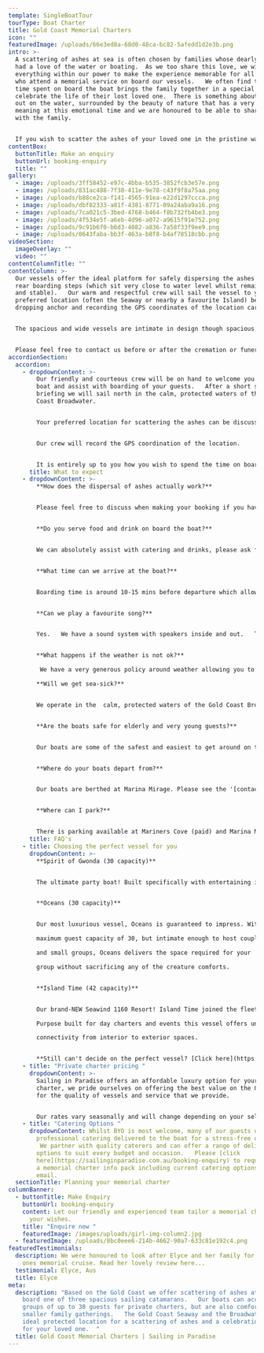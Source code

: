 ```yaml
---
template: SingleBoatTour
tourType: Boat Charter
title: Gold Coast Memorial Charters
icon: ""
featuredImage: /uploads/66e3ed8a-68d0-48ca-bc82-5afedd1d2e3b.png
intro: >-
  A scattering of ashes at sea is often chosen by families whose dearly departed
  had a love of the water or boating.  As we too share this love, we will do
  everything within our power to make the experience memorable for all guests
  who attend a memorial service on board our vessels.   We often find that this
  time spent on board the boat brings the family together in a special way to
  celebrate the life of their lost loved one.  There is something about being
  out on the water, surrounded by the beauty of nature that has a very profound
  meaning at this emotional time and we are honoured to be able to share this
  with the family.  


  If you wish to scatter the ashes of your loved one in the pristine waters of the Gold Coast Broadwater we are able to offer a memorial charter aboard one of our comfortable sailing catamarans for groups from 1 – 42 guests.
contentBox:
  buttonTitle: Make an enquiry
  buttonUrl: booking-enquiry
  title: ""
gallery:
  - image: /uploads/3ff58452-e97c-4bba-b535-3852fcb3e57e.png
  - image: /uploads/831ac488-7f38-411e-9e78-c43f9f8a75aa.png
  - image: /uploads/b88ce2ca-f141-4565-91ea-e22d1297ccca.png
  - image: /uploads/dbf82333-a81f-4381-8771-09a24aba9a16.png
  - image: /uploads/7ca021c5-3bed-4768-b464-f8b732fb4be3.png
  - image: /uploads/4f534e5f-a6eb-4d96-a072-a9615f91e752.png
  - image: /uploads/9c91b6f0-b6d3-4082-a836-7a58f33f9ee9.png
  - image: /uploads/0643faba-bb3f-463a-b8f8-b4af78518cbb.png
videoSection:
  imageOverlay: ""
  video: ""
contentColumnTitle: ""
contentColumn: >-
  Our vessels offer the ideal platform for safely dispersing the ashes from the
  rear boarding steps (which sit very close to water level whilst remaining safe
  and stable).   Our warm and respectful crew will sail the vessel to your
  preferred location (often the Seaway or nearby a favourite Island) before
  dropping anchor and recording the GPS coordinates of the location carefully. 


  The spacious and wide vessels are intimate in design though spacious enough to be suitable for families and groups.  We sail in the calm protected waters of the Gold Coast Broadwater meaning a comfortable sailing experience for all on board.  We can assist with catering and beverages or you are also most welcome to BYO food and drinks on board.   


  Please feel free to contact us before or after the cremation or funeral to discuss a private charter for spreading the ashes of your loved one.
accordionSection:
  accordion:
    - dropdownContent: >-
        Our friendly and courteous crew will be on hand to welcome you at the
        boat and assist with boarding of your guests.   After a short safety
        briefing we will sail north in the calm, protected waters of the Gold
        Coast Broadwater.   


        Your preferred location for scattering the ashes can be discussed with our booking team in advance or decided on the day if you prefer.    Once we arrive at this location our crew will drop anchor in preparation for the scattering.   We have the facilities on board to play a favourite song and an area to displays photos or keepsakes during the cruise.   The rear steps to the waters edge offer an easily accessed and stable platform for scattering the ashes close to the water.


        Our crew will record the GPS coordination of the location.


        It is entirely up to you how you wish to spend the time on board the boat, many families bring along food and drink to enjoy and make the most of this opportunity to spend time together.  Some groups have even chosen to stop at an Island for a quick swim on the way back to the marina.    Please feel free to discuss your preferences with our team when booking and we will be happy to assist and advise on this.
      title: What to expect
    - dropdownContent: >-
        **How does the dispersal of ashes actually work?**


        Please feel free to discuss when making your booking if you have a special location in mind for the scattering of ashes and we will ensure our crew are fully briefed.  On the day the crew will drop anchor at this location and guide you to the rear steps which offer a safe and stable platform for you to get down close to the water and scatter the ashes.  It is also possible to purchase bio-degradable urns which float gently away before submerging into the water.    Many guests also choose to place a floral tribute into the point at this time.


        **Do you serve food and drink on board the boat?**


        We can absolutely assist with catering and drinks, please ask for our catering and beverage menu.  We also welcome BYO should you prefer to arrange this.


        **What time can we arrive at the boat?**


        Boarding time is around 10-15 mins before departure which allows time for a short safety briefing before departure.  


        **Can we play a favourite song?**


        Yes.   We have a sound system with speakers inside and out.   There is a device on board for you use with Premium Spotify so you can stream whatever you wish to play if available on Spotify.  You can also bluetooth your own device.  


        **What happens if the weather is not ok?**

         We have a very generous policy around weather allowing you to cancel or reschedule your charter in the event of torrential rain or storms.    If it is just a light forecast shower please do not worry as there are undercover areas on board the boat.

        **Will we get sea-sick?**


        We operate in the  calm, protected waters of the Gold Coast Broadwater.  We do not go offshore (into the open ocean) so we do not experience large waves.   We sail catamarans which are very stable, they do not have the same side to side rocking motion as experienced by single hull vessels.   We have never had a sea sick guest on board.


        **Are the boats safe for elderly and very young guests?**


        Our boats are some of the safest and easiest to get around on the water.  With large open plan deck spaces and smooth, stable sailing.    We have welcomed guests of all ages on board.  If you do have any particular concerns though please let us know and we would be happy to discuss.


        **Where do your boats depart from?**


        Our boats are berthed at Marina Mirage. Please see the '[contact us](https://sailinginparadise.com.au/contact-us/)' page on our website for further details and a map. Marina Mirage is about 10 mins from Surfers and 15 mins from Broadbeach.


        **Where can I park?**


        There is parking available at Mariners Cove (paid) and Marina Mirage plus limited street parking on Seaworld Drive.  Please check signage at time of parking and consider ride share for a stress free arrival at your charter (especially during busy times of year).
      title: FAQ's
    - title: Choosing the perfect vessel for you
      dropdownContent: >-
        **Spirit of Gwonda (30 capacity)** 


        The ultimate party boat! Built specifically with entertaining in mind, her open plan layout is designed for you to soak up the sun or dance the day/night away! The easy foredeck access via the centre of the boat ensures your guests can always see one another no matter where they are on the boat, which is also great for families with small children!


        **Oceans (30 capacity)** 


        Our most luxurious vessel, Oceans is guaranteed to impress. With a

        maximum guest capacity of 30, but intimate enough to host couples

        and small groups, Oceans delivers the space required for your

        group without sacrificing any of the creature comforts.


        **Island Time (42 capacity)** 


        Our brand-NEW Seawind 1160 Resort! Island Time joined the fleet in November 2023 and brings a new charter experience to the Gold Coast.

        Purpose built for day charters and events this vessel offers unrivalled

        connectivity from interior to exterior spaces. 


        **Still can't decide on the perfect vessel? [Click here](https://sailinginparadise.com.au/our-boats/) to take a tour of our boats!**
    - title: "Private charter pricing "
      dropdownContent: >-
        Sailing in Paradise offers an affordable luxury option for your boat
        charter, we pride ourselves on offering the best value on the Gold Coast
        for the quality of vessels and service that we provide.


        Our rates vary seasonally and will change depending on your selected vessel and charter duration.  Please [click here](https://sailinginparadise.com.au/booking-enquiry) to request a memorial charter info pack including rate card via email.
    - title: "Catering Options "
      dropdownContent: Whilst BYO is most welcome, many of our guests opt to have
        professional catering delivered to the boat for a stress-free option. 
         We partner with quality caterers and can offer a range of delicious
        options to suit every budget and occasion.   Please [click
        here](https://sailinginparadise.com.au/booking-enquiry) to request
        a memorial charter info pack including current catering options via
        email.
  sectionTitle: Planning your memorial charter
columnBanner:
  - buttonTitle: Make Enquiry
    buttonUrl: booking-enquiry
    content: Let our friendly and experienced team tailor a memorial charter to suit
      your wishes.
    title: "Enquire now "
    featuredImage: /images/uploads/girl-img-column2.jpg
  - featuredImage: /uploads/8bc0eee6-214b-4662-90a7-633c81e192c4.png
featuredTestimonials:
  description: We were honoured to look after Elyce and her family for their loved
    ones memorial cruise. Read her lovely review here...
  testimonial: Elyce, Aus
  title: Elyce
meta:
  description: "Based on the Gold Coast we offer scattering of ashes at sea on
    board one of three spacious sailing catamarans.   Our boats can accommodate
    groups of up to 30 guests for private charters, but are also comfortable for
    smaller family gatherings.   The Gold Coast Seaway and the Broadwater is an
    ideal protected location for a scattering of ashes and a celebration of life
    for your loved one.  "
  title: Gold Coast Memorial Charters | Sailing in Paradise
---
```

